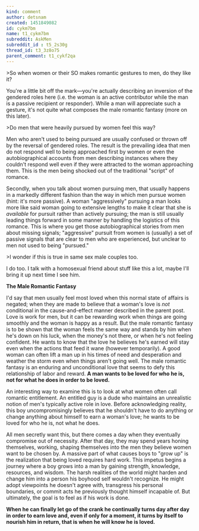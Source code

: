 ```yaml
---
kind: comment
author: detsnam
created: 1451849082
id: cykm7bm
name: t1_cykm7bm
subreddit: AskMen
subreddit_id : t5_2s30g
thread_id: t3_3z8o75
parent_comment: t1_cykf2qa
---
```


&gt;So when women or their SO makes romantic gestures to men, do they like it?

You're a little bit off the mark—you're actually describing an inversion of the gendered roles here (i.e. the woman is an active contributor while the man is a passive recipient or responder). While a man will appreciate such a gesture, it's not quite what composes the male romantic fantasy (more on this later).

&gt;Do men that were heavily pursued by women feel this way?

Men who aren't used to being pursued are usually confused or thrown off by the reversal of gendered roles. The result is the prevailing idea that men do not respond well to being approached first by women or even the autobiographical accounts from men describing instances where they couldn't respond well even if they were attracted to the woman approaching them. This is the men being shocked out of the traditional "script" of romance.

Secondly, when you talk about women pursuing men, that usually happens in a markedly different fashion than the way in which men pursue women (hint: it's more passive). A woman "aggressively" pursuing a man looks more like said woman going to extensive lengths to make it clear that she is *available* for pursuit rather than actively pursuing; the man is still usually leading things forward in some manner by handling the logistics of this romance. This is where you get those autobiographical stories from men about missing signals; "aggressive" pursuit from women is (usually) a set of passive signals that are clear to men who are experienced, but unclear to men not used to being "pursued."

&gt;I wonder if this is true in same sex male couples too.

I do too. I talk with a homosexual friend about stuff like this a lot, maybe I'll bring it up next time I see him.

**The Male Romantic Fantasy**

I'd say that men usually feel most loved when this normal state of affairs is negated; when they are made to believe that a woman's love is *not* conditional in the cause-and-effect manner described in the parent post. Love is work for men, but it can be rewarding work when things are going smoothly and the woman is happy as a result. But the male romantic fantasy is to be shown that the woman feels the same way and stands by him when he's down on his luck, when the money's not there, or when he's not feeling confident. He wants to know that the love he believes he's earned will stay even when the actions that feed it wane (however temporarily). A good woman can often lift a man up in his times of need and desperation and weather the storm even when things aren't going well. The male romantic fantasy is an enduring and unconditional love that seems to defy this relationship of labor and reward. **A man wants to be loved for who he is, not for what he does in order to be loved.**

An interesting way to examine this is to look at what women often call romantic entitlement. An entitled guy is a dude who maintains an unrealistic notion of men's typically active role in love. Before acknowledging reality, this boy uncompromisingly believes that he shouldn't have to do anything or change anything about himself to earn a woman's love; he wants to be loved for who he is, not what he does. 

All men secretly want this, but there comes a day when they eventually compromise out of necessity. After that day, they may spend years honing themselves, working, shaping themselves into the men they believe women want to be chosen by. A massive part of what causes boys to "grow up" is the realization that being loved requires hard work. This impetus begins a journey where a boy grows into a man by gaining strength, knowledge, resources, and wisdom. The harsh realities of the world might harden and change him into a person his boyhood self wouldn't recognize. He might adopt viewpoints he doesn't agree with, transgress his personal boundaries, or commit acts he previously thought himself incapable of. But ultimately, the goal is to feel as if his work is done.

**When he can finally let go of the crank he continually turns day after day in order to earn love and, even if only for a moment, it turns by itself to nourish him in return, that is when he will know he is loved.**
